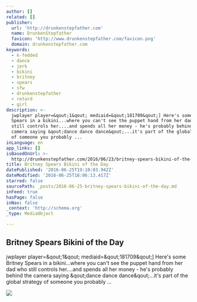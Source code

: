 ```yaml
---
author: []
related: []
publisher:
  url: 'http://drunkenstepfather.com'
  name: DrunkenStepfather
  favicon: 'http://www.drunkenstepfather.com/favicon.png'
  domain: drunkenstepfather.com
keywords:
  - k-fedded
  - dance
  - jerk
  - bikini
  - britney
  - spears
  - sfw
  - drunkenstepfather
  - retard
  - girl
description: >-
  jwplayer player=&qout;1&qout; mediaid=&qout;181709&qout;] Here's some Britney
  Spears in a bikini...where you can't see the puppet hand from her dad who
  still controls her....and spends all her money - he's probably behind the
  camera saying &qout;dance dance dance&qout;...it's part of the global strategy
  of someone you probably ...
inLanguage: en
app_links: []
isBasedOnUrl: >-
  http://drunkenstepfather.com/2016/06/23/britney-spears-bikini-of-the-day-2#.V27He1dLU7Z
title: Britney Spears Bikini of the Day
datePublished: '2016-06-25T19:10:03.942Z'
dateModified: '2016-06-25T18:06:13.417Z'
starred: false
sourcePath: _posts/2016-06-25-britney-spears-bikini-of-the-day.md
inFeed: true
hasPage: false
inNav: false
_context: 'http://schema.org'
_type: MediaObject

---
```

<article style=""><h1>Britney Spears Bikini of the Day</h1><p>jwplayer player=&amp;qout;1&amp;qout; mediaid=&amp;qout;181709&amp;qout;] Here's some Britney Spears in a bikini...where you can't see the puppet hand from her dad who still controls her....and spends all her money - he's probably behind the camera saying &amp;qout;dance dance dance&amp;qout;...it's part of the global strategy of someone you probably ...</p><img src="http://drunkenstepfather.com/wp-content/uploads/2016/06/Britney-Spears-in-a-Bikini-1-576x1024.jpg" /></article>